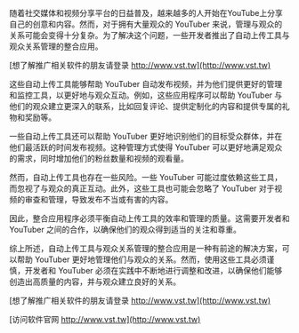 随着社交媒体和视频分享平台的日益普及，越来越多的人开始在YouTube上分享自己的创意和内容。然而，对于拥有大量观众的 YouTuber 来说，管理与观众的关系可能会变得十分复杂。为了解决这个问题，一些开发者推出了自动上传工具与观众关系管理的整合应用。

[想了解推广相关软件的朋友请登录 http://www.vst.tw](http://www.vst.tw)

这些自动上传工具能够帮助 YouTuber 自动发布视频，并为他们提供更好的管理和监控工具，以更好地与观众互动。例如，这些应用程序可以帮助 YouTuber 与他们的观众建立更深入的联系，比如回复评论、提供定制化的内容和提供专属的礼物和奖励等。

一些自动上传工具还可以帮助 YouTuber 更好地识别他们的目标受众群体，并在他们最活跃的时间发布视频。这种管理方式使得 YouTuber 可以更好地满足观众的需求，同时增加他们的粉丝数量和视频的观看量。

然而，自动上传工具也存在一些风险。一些 YouTuber 可能过度依赖这些工具，而忽视了与观众的真正互动。此外，这些工具也可能会忽略了 YouTuber 对于视频的审查和管理，导致发布不当或有害的内容。

因此，整合应用程序必须平衡自动上传工具的效率和管理的质量。这需要开发者和 YouTuber 之间的合作，以确保他们的观众得到适当的关注和尊重。

综上所述，自动上传工具与观众关系管理的整合应用是一种有前途的解决方案，可以帮助 YouTuber 更好地管理他们与观众的关系。然而，使用这些工具必须谨慎，开发者和 YouTuber 必须在实践中不断地进行调整和改进，以确保他们能够创造出高质量的内容，并与观众建立良好的关系。

[想了解推广相关软件的朋友请登录 http://www.vst.tw](http://www.vst.tw)


[访问软件官网 http://www.vst.tw](http://www.vst.tw)
